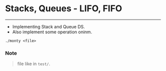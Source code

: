 # Stacks, Queues - LIFO, FIFO

---

- Implementing Stack and Queue DS.
- Also implement some operation oninm.

```shell
./monty <file>
```

### Note
> file like in `test/`.
